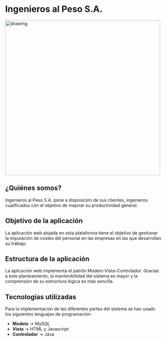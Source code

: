 # Ingenieros al Peso S.A.

<img src="https://image.freepik.com/vector-gratis/ilustracion-diseno-plano-ingeniero-civil_188398-201.jpg" alt="drawing" width="500"/>

## ¿Quiénes somos?

Ingenieros al Peso S.A. pone a disposición de sus clientes, ingenieros cualificados con el objetivo de mejorar su productividad general. 

## Objetivo de la aplicación

La aplicación web alojada en esta plataforma tiene el objetivo de gestionar la imputación de costes del personal en las empresas en las que desarrollan su trabajo.

## Estructura de la aplicación

La aplicación web implementa el patrón Modelo-Vista-Controlador. Gracias a este planteamiento, la mantenibilidad del sistema es mayor y la comprensión de su estructura lógica es más sencilla.

## Tecnologías utilizadas

Para la implementación de las diferentes partes del sistema se han usado los siguientes lenguajes de programación:

* **Modelo** -> MySQL 
* **Vista** -> HTML y Javascript
* **Controlador** -> Java
